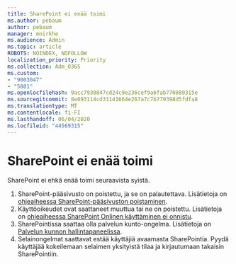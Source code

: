 ```yaml
---
title: SharePoint ei enää toimi
ms.author: pebaum
author: pebaum
manager: mnirkhe
ms.audience: Admin
ms.topic: article
ROBOTS: NOINDEX, NOFOLLOW
localization_priority: Priority
ms.collection: Adm_O365
ms.custom:
- "9003047"
- "5801"
ms.openlocfilehash: 9acc7930847cd24c9e236cef9a6fab770889315e
ms.sourcegitcommit: 8e093114cd31141664e267a7c7b779398d5fdfa8
ms.translationtype: MT
ms.contentlocale: fi-FI
ms.lasthandoff: 06/04/2020
ms.locfileid: "44569315"
---
```

# <a name="sharepoint-is-no-longer-working"></a>SharePoint ei enää toimi

SharePoint ei ehkä enää toimi seuraavista syistä.

1. SharePoint-pääsivusto on poistettu, ja se on palautettava. Lisätietoja on [ohjeaiheessa SharePoint-pääsivuston poistaminen](https://docs.microsoft.com/sharepoint/troubleshoot/sites/url-that-resides-under-root-site-collection-is-broken).
2. Käyttöoikeudet ovat saattaneet muuttua tai ne on poistettu. Lisätietoja on [ohjeaiheessa SharePoint Onlinen käyttäminen ei onnistu](https://docs.microsoft.com/sharepoint/troubleshoot/sharing-and-permissions/sharepoint-online-inaccessible).
3. SharePointissa saattaa olla palvelun kunto-ongelma. Lisätietoja on [Palvelun kunnon hallintapaneelissa](https://admin.microsoft.com/AdminPortal/Home#/servicehealth).
4. Selainongelmat saattavat estää käyttäjiä avaamasta SharePointia. Pyydä käyttäjää kokeilemaan selaimen yksityistä tilaa ja kirjautumaan takaisin SharePointiin.
